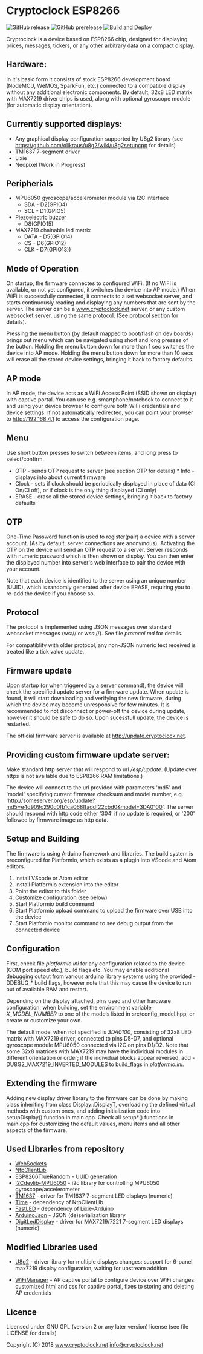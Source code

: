 Cryptoclock ESP8266
===================

![GitHub release](https://img.shields.io/github/release/cryptoclock/firmware-esp8266.svg)
![GitHub prerelease](https://img.shields.io/github/tag-pre/cryptoclock/firmware-esp8266.svg)
[![Build and Deploy](https://github.com/cryptoclock/firmware-esp8266/actions/workflows/ci.yml/badge.svg)](https://github.com/cryptoclock/firmware-esp8266/actions/workflows/ci.yml)

Cryptoclock is a device based on ESP8266 chip, designed for displaying prices, messages, tickers, or any other arbitrary data on a compact display.

Hardware:
----------
In it's basic form it consists of stock ESP8266 development board (NodeMCU, WeMOS, SparkFun, etc.) connected
to a compatible display without any additional electronic components.
By default, 32x8 LED matrix with MAX7219 driver chips is used, along with optional gyroscope module (for automatic display orientation).

Currently supported displays:
-----------------------------
* Any graphical display configuration supported by U8g2 library (see https://github.com/olikraus/u8g2/wiki/u8g2setupcpp for details)
* TM1637 7-segment driver
* Lixie
* Neopixel (Work in Progress)

Peripherials
-------------
* MPU6050 gyroscope/accelerometer module via I2C interface
  * SDA - D2(GPIO4)
  * SCL - D1(GPIO5)
* Piezoelectric buzzer
  * D8(GPIO15)
* MAX7219 chainable led matrix
  * DATA - D5(GPIO14)
  * CS - D6(GPIO12)
  * CLK - D7(GPIO13))

Mode of Operation
------------------
On startup, the firmware connectes to configured WiFi. (If no WiFI is available, or not yet configured, it switches the device into AP mode.)
When WiFi is successfully connected, it connects to a set websocket server, and starts continuously reading and displaying any numbers
that are sent by the server. The server can be a www.cryptoclock.net server, or any custom websocket server, using the same protocol.
(See protocol section for details).

Pressing the menu button (by default mapped to boot/flash on dev boards) brings out menu which can be navigated using
short and long presses of the button.
Holding the menu button down for more than 1 sec switches the device into AP mode.
Holding the menu button down for more than 10 secs will erase all the stored device settings, bringing it back to factory defaults.

AP mode
--------
In AP mode, the device acts as a WiFi Access Point (SSID shown on display) with captive portal.
You can use e.g. smartphone/notebook to connect to it and using your device browser to configure both WiFi credentials and device settings.
If not automatically redirected, you can point your browser to http://192.168.4.1 to access the configuration page.

Menu
-----
Use short button presses to switch between items, and long press to select/confirm.

* OTP - sends OTP request to server (see section OTP for details)
* Info - displays info about current firmware
* Clock - sets if clock should be periodically displayed in place of data (Cl On/Cl off), or if clock is the only thing displayed (Cl only)
* ERASE - erase all the stored device settings, bringing it back to factory defaults

OTP
----
One-Time Password function is used to register(pair) a device with a server account. (As by default, server connections are anonymous).
Activating the OTP on the device will send an OTP request to a server. Server responds with numeric password which is then shown on display.
You can then enter the displayed number into server's web interface to pair the device with your account.

Note that each device is identified to the server using an unique number (UUID), which is randomly generated after device ERASE,
 requiring you to re-add the device if you choose so.

Protocol
---------
The protocol is implemented using JSON messages over standard websocket messages (ws:// or wss://).
See file _protocol.md_ for details.

For compatiblity with older protocol, any non-JSON numeric text received is treated like a tick value update.

Firmware update
----------------
Upon startup (or when triggered by a server command), the device will check the specified update server for a firmware update.
When update is found, it will start downloading and verifying the new firmware, during which the device may become unresponsive for few minutes.
It is recommended to not disconnect or power-off the device during update, however it should be safe to do so.
Upon sucessfull update, the device is restarted.

The official firmware server is available at http://update.cryptoclock.net.

Providing custom firmware update server:
-----------------------------------------
Make standard http server that will respond to url _/esp/update_.
(Update over https is not available due to ESP8266 RAM limitations.)

The device will connect to the url provided with parameters 'md5' and 'model' specifying current firmware checksum and model number,
e.g. 'http://someserver.org/esp/update?md5=e4d909c290d0fb1ca068ffaddf22cbd0&model=3DA0100'.
The server should respond with http code either '304' if no update is required, or '200' followed by firmware image as http data.

Setup and Building
-------------------
The firmware is using Arduino framework and libraries.
The build system is preconfigured for Platformio, which exists as a plugin into VScode and Atom editors.

1. Install VScode or Atom editor
2. Install Platformio extension into the editor
3. Point the editor to this folder
4. Customize configuration (see below)
5. Start Platformio build command
6. Start Platformio upload command to upload the firmware over USB into the device
7. Start Platfomio monitor command to see debug output from the connected device

Configuration
--------------
First, check file _platformio.ini_ for any configuration related to the device (COM port speed etc.),
build flags etc. You may enable additional debugging output from various arduino library systems using
the provided -DDEBUG_* build flags, however note that this may cause the device to run out of available RAM
and restart.

Depending on the display attached, pins used and other hardware configuration, when building, set the environment variable _X\_MODEL\_NUMBER_ to
one of the models listed in src/config_model.hpp, or create or customize your own.

The default model when not specified is _3DA0100_, consisting of 32x8 LED matrix with MAX7219 driver, connected to pins D5-D7, and optional
gyroscope module MPU6050 connected via I2C on pins D1/D2. Note that some 32x8 matrices with MAX7219 may have the individual modules in different orientation or order; if the individual blocks appear reversed, add -DU8G2_MAX7219_INVERTED_MODULES to build_flags in _platformio.ini_.


Extending the firmware
-----------------------
Adding new display driver library to the firmware can be done by making class inheriting from class Display::DisplayT,
overloading the defined virtual methods with custom ones, and adding initialization code into setupDisplay() function in main.cpp.
Check all setup*() functions in main.cpp for customizing the default values, menu items and all other aspects of the firmware.

Used Libraries from repository
-------------------------------
* [WebSockets](https://travis-ci.org/Links2004/arduinoWebSockets)
* [NtpClientLib](https://github.com/gmag11/NtpClient)
* [ESP8266TrueRandom](https://github.com/marvinroger/ESP8266TrueRandom) - UUID generation
* [I2Cdevlib-MPU6050](https://github.com/jrowberg/i2cdevlib.git) - i2c library for controlling MPU6050 gyroscope/accelerometer
* [TM1637](https://github.com/avishorp/TM1637) - driver for TM1637 7-segment LED displays (numeric)
* [Time](http://playground.arduino.cc/code/time) - dependency of NtpClientLib
* [FastLED](http://fastled.io) - dependency of Lixie-Arduino
* [ArduinoJson](https://arduinojson.org) - JSON (de)serialization library
* [DigitLedDisplay](https://github.com/ozhantr/DigitLedDisplay) - driver for MAX7219/7221 7-segment LED displays (numeric)

Modified Libraries used
------------------------
* [U8g2](https://github.com/olikraus/u8g2) - driver library for multiple displays
    changes: support for 6-panel max7219 display configuration, waiting for upstream addition

* [WiFiManager](https://github.com/tzapu/WiFiManager) - AP captive portal to configure device over WiFi
    changes: customized html and css for captive portal, fixes to storing and deleting AP credentials

Licence
--------
Licensed under GNU GPL (version 2 or any later version) license (see file LICENSE for details)

Copyright (C) 2018 www.cryptoclock.net <info@cryptoclock.net>
